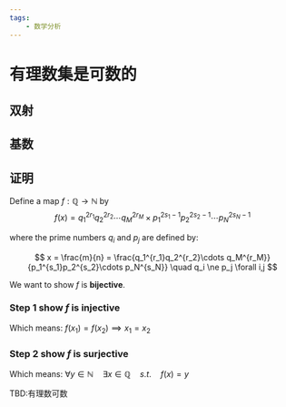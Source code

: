 ```yaml
---
tags:
    - 数学分析
---
```


# 有理数集是可数的

## 双射

## 基数

## 证明

Define a map $f:\mathbb{Q} \to \mathbb{N}$ by
$$
f(x) = q_1^{2r_1}q_2^{2r_2}\cdots q_M^{2r_M}\times p_1^{2s_1-1}p_2^{2s_2-1}\cdots p_N^{2s_N-1}
$$

where the prime numbers $q_i$ and $p_j$ are defined by:

$$
x = \frac{m}{n} = \frac{q_1^{r_1}q_2^{r_2}\cdots q_M^{r_M}}{p_1^{s_1}p_2^{s_2}\cdots p_N^{s_N}}
\quad q_i \ne p_j \forall i,j
$$

We want to show $f$ is **bijective**.

### Step 1 show $f$ is injective
Which means: $f(x_1)=f(x_2) \implies x_1=x_2$
### Step 2 show $f$ is surjective
Which means: $\forall y \in \mathbb{N} \quad \exists x \in \mathbb{Q} \quad s.t.\quad f(x)=y$

TBD:有理数可数